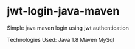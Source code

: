 # jwt-login-java-maven
Simple java maven login using jwt authentication


Technologies Used:
Java 1.8
Maven
MySql
